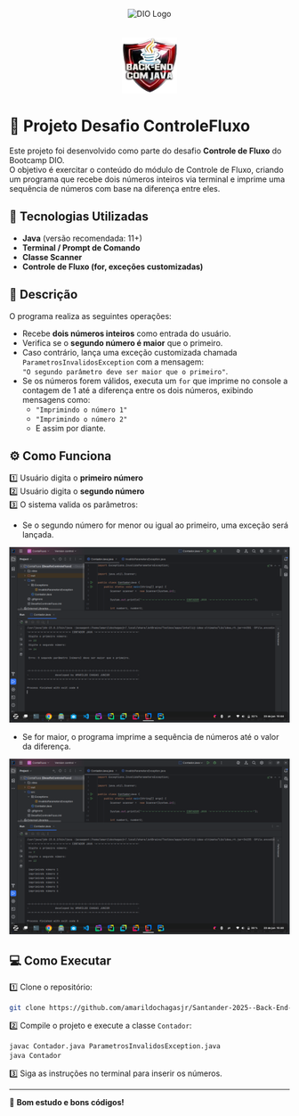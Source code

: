 
<p align="center">
  <img src="https://hermes.dio.me/assets/diome/logo.svg" alt="DIO Logo" width="300"/>
  <br/>
  <br/>
  <br/>
  <img src="assets/backend com java.png" alt="Bootcamp Logo" width="100"/>
</p>

# 📌 Projeto Desafio ControleFluxo

Este projeto foi desenvolvido como parte do desafio **Controle de Fluxo** do Bootcamp DIO.  
O objetivo é exercitar o conteúdo do módulo de Controle de Fluxo, criando um programa que recebe dois números inteiros via terminal e imprime uma sequência de números com base na diferença entre eles.

## 🚀 Tecnologias Utilizadas

- **Java** (versão recomendada: 11+)
- **Terminal / Prompt de Comando**
- **Classe Scanner**
- **Controle de Fluxo (for, exceções customizadas)**

## 📄 Descrição

O programa realiza as seguintes operações:
- Recebe **dois números inteiros** como entrada do usuário.
- Verifica se o **segundo número é maior** que o primeiro.
- Caso contrário, lança uma exceção customizada chamada `ParametrosInvalidosException` com a mensagem:  
  `"O segundo parâmetro deve ser maior que o primeiro"`.
- Se os números forem válidos, executa um `for` que imprime no console a contagem de 1 até a diferença entre os dois números, exibindo mensagens como:
  - `"Imprimindo o número 1"`
  - `"Imprimindo o número 2"`
  - E assim por diante.

## ⚙️ Como Funciona

1️⃣ Usuário digita o **primeiro número**  
2️⃣ Usuário digita o **segundo número**  
3️⃣ O sistema valida os parâmetros:  
   - Se o segundo número for menor ou igual ao primeiro, uma exceção será lançada.  
   <img src="assets/exceptionOk.png" alt="image" width="750"/>
   
   - Se for maior, o programa imprime a sequência de números até o valor da diferença.
   <img src="assets/tryOk.png" alt="image" width="750"/>

## 💻 Como Executar

1️⃣ Clone o repositório:
```bash
git clone https://github.com/amarildochagasjr/Santander-2025--Back-End-com-Java--Desafio-1
```

2️⃣ Compile o projeto e execute a classe `Contador`:
```bash
javac Contador.java ParametrosInvalidosException.java
java Contador
```

3️⃣ Siga as instruções no terminal para inserir os números.

---

🚀 **Bom estudo e bons códigos!**
